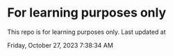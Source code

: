 # For learning purposes only
This repo is for learning purposes only.
Last updated at

Friday, October 27, 2023 7:38:34 AM

